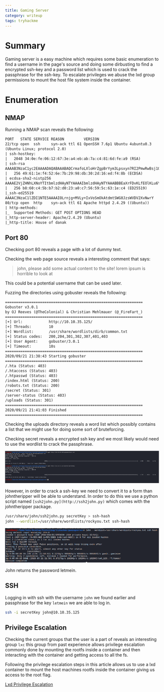 ```yaml
---
title: Gaming Server 
category: writeup
tags: tryhackme
---
```


# Summary

Gaming server is a easy machine which requires some basic enumeration to find a username in the page's source and doing some dirbusting to find a encrypted ssh-key and a password list which is used to crack the passphrase for the ssh-key. To escalate privileges we abuse the lxd group permissions to mount the host file system inside the container.

# Enumeration

## NMAP

Running a NMAP scan reveals the following:

```
PORT   STATE SERVICE REASON         VERSION
22/tcp open  ssh     syn-ack ttl 61 OpenSSH 7.6p1 Ubuntu 4ubuntu0.3 (Ubuntu Linux; protocol 2.0)
| ssh-hostkey: 
|   2048 34:0e:fe:06:12:67:3e:a4:eb:ab:7a:c4:81:6d:fe:a9 (RSA)
| ssh-rsa AAAAB3NzaC1yc2EAAAADAQABAAABAQCrmafoLXloHrZgpBrYym3Lpsxyn7RI2PmwRwBsj1OqlqiGiD4wE11NQy3KE3Pllc/C0WgLBCAAe+qHh3VqfR7d8uv1MbWx1mvmVxK8l29UH1rNT4mFPI3Xa0xqTZn4Iu5RwXXuM4H9OzDglZas6RIm6Gv+sbD2zPdtvo9zDNj0BJClxxB/SugJFMJ+nYfYHXjQFq+p1xayfo3YIW8tUIXpcEQ2kp74buDmYcsxZBarAXDHNhsEHqVry9I854UWXXCdbHveoJqLV02BVOqN3VOw5e1OMTqRQuUvM5V4iKQIUptFCObpthUqv9HeC/l2EZzJENh+PmaRu14izwhK0mxL
|   256 49:61:1e:f4:52:6e:7b:29:98:db:30:2d:16:ed:f4:8b (ECDSA)
| ecdsa-sha2-nistp256 AAAAE2VjZHNhLXNoYTItbmlzdHAyNTYAAAAIbmlzdHAyNTYAAABBBEaXrFDvKLfEOlKLu6Y8XLGdBuZ2h/sbRwrHtzsyudARPC9et/zwmVaAR9F/QATWM4oIDxpaLhA7yyh8S8m0UOg=
|   256 b8:60:c4:5b:b7:b2:d0:23:a0:c7:56:59:5c:63:1e:c4 (ED25519)
|_ssh-ed25519 AAAAC3NzaC1lZDI1NTE5AAAAIOLrnjg+MVLy+IxVoSmOkAtdmtSWG0JzsWVDV2XvNwrY
80/tcp open  http    syn-ack ttl 61 Apache httpd 2.4.29 ((Ubuntu))
| http-methods: 
|_  Supported Methods: GET POST OPTIONS HEAD
|_http-server-header: Apache/2.4.29 (Ubuntu)
|_http-title: House of danak
```

## Port 80

Checking port 80 reveals a page with a lot of dummy text. 

Checking the web page source reveals a interesting comment that says:

> john, please add some actual content to the site! lorem ipsum is horrible to look at

This could be a potential username that can be used later.

Fuzzing the directories using gobuster reveals the following:

```
===============================================================
Gobuster v3.0.1
by OJ Reeves (@TheColonial) & Christian Mehlmauer (@_FireFart_)
===============================================================
[+] Url:            http://10.10.35.125/
[+] Threads:        10
[+] Wordlist:       /usr/share/wordlists/dirb/common.txt
[+] Status codes:   200,204,301,302,307,401,403
[+] User Agent:     gobuster/3.0.1
[+] Timeout:        10s
===============================================================
2020/09/21 21:38:43 Starting gobuster
===============================================================
/.hta (Status: 403)
/.htaccess (Status: 403)
/.htpasswd (Status: 403)
/index.html (Status: 200)
/robots.txt (Status: 200)
/secret (Status: 301)
/server-status (Status: 403)
/uploads (Status: 301)
===============================================================
2020/09/21 21:41:03 Finished
===============================================================
```

Checking the uploads directory reveals a word list which possibly contains a list that we might use for doing some sort of bruteforcing.

Checking secret reveals a encrypted ssh key and we most likely would need to use the wordlist to crack the passphrase.

![WGET](/assets/img/gamingserver/wget.png)

However, in order to crack a ssh-key we need to convert it to a form than johntheripper will be able to understand. In order to do this we use a python script named `[ssh2john.py](http://ssh2john.py)` which comes with the johntheripper package.

```bash
/usr/share/john/ssh2john.py secretKey > ssh-hash
john --wordlist=/usr/share/wordlists/rockyou.txt ssh-hash
```

![Crack](/assets/img/gamingserver/crack.png)

John returns the password letmein.

## SSH

Logging in with ssh with the username `john` we found earlier and passphrase for the key `letmein` we are able to log in.

```bash
ssh -i secretKey john@10.10.35.125
```

## Privilege Escalation

Checking the current groups that the user is a part of reveals an interesting group `lxc` this group from past experience allows privilege escalation commonly done by mounting the rootfs inside a container and then interacting with the container and getting access to all the fs.

Following the privilege escalation steps in this article allows us to use a lxd container to mount the host machines rootfs inside the container giving us access to the root flag.

[Lxd Privilege Escalation](https://www.hackingarticles.in/lxd-privilege-escalation/)
